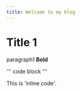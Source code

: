 ```yaml
---
title: Welcome to my blog
---
```


# Title 1
paragraph1
**Bold**

'''
code block
'''

This is 'inline code'.
